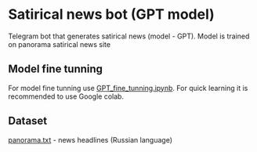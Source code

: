 # Satirical news bot (GPT model)
Telegram bot that generates satirical news (model - GPT).
Model is trained on panorama satirical news site

## Model fine tunning
For model fine tunning use [GPT_fine_tunning.ipynb](https://github.com/MaratKadyrov/satirical_news_bot/blob/master/GPT_fine_tunning.ipynb). For quick learning it is recommended to use Google colab.

## Dataset
[panorama.txt](https://github.com/MaratKadyrov/satirical_news_bot/blob/master/panorama.txt) - news headlines (Russian language)
